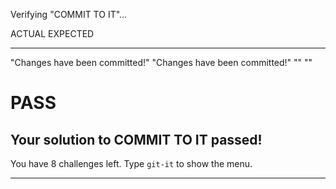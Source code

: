 Verifying "COMMIT TO IT"...

ACTUAL                             EXPECTED
------                             --------
"Changes have been committed!"     "Changes have been committed!"
""                                 ""
# PASS

Your solution to COMMIT TO IT passed!
-----------------------------------------------------------------

You have 8 challenges left.
Type `git-it` to show the menu.

-----------------------------------------------------------------
